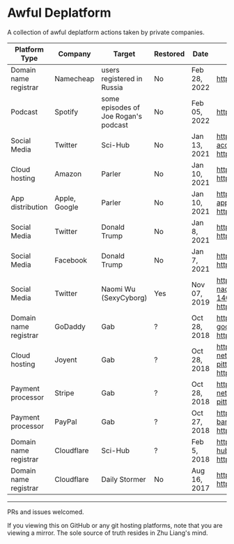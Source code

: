 # Awful Deplatform

A collection of awful deplatform actions taken by private companies.

| Platform Type | Company | Target | Restored | Date | Links |
| --- | --- | --- | --- | --- | --- |
| Domain name registrar | Namecheap | users registered in Russia | No | Feb 28, 2022 | https://news.ycombinator.com/item?id=30504812 |
| Podcast | Spotify | some episodes of Joe Rogan's podcast | No | Feb 05, 2022 | https://news.ycombinator.com/item?id=30216740 |
| Social Media | Twitter | Sci-Hub | No | Jan 13, 2021 | https://www.science.org/content/article/twitter-shuts-down-account-sci-hub-pirated-papers-website <br /> https://news.ycombinator.com/item?id=25779367 |
| Cloud hosting | Amazon | Parler | No | Jan 10, 2021 | https://www.bbc.com/news/technology-55615214 <br /> https://news.ycombinator.com/item?id=25726453 |
| App distribution | Apple, Google | Parler | No | Jan 10, 2021 | https://edition.cnn.com/2021/01/09/tech/parler-suspended-apple-app-store/index.html <br /> https://news.ycombinator.com/item?id=25706993 |
| Social Media | Twitter | Donald Trump | No | Jan 8, 2021 | https://blog.twitter.com/en_us/topics/company/2020/suspension <br /> https://news.ycombinator.com/item?id=25691912 |
| Social Media | Facebook | Donald Trump | No | Jan 7, 2021 | https://www.facebook.com/4/posts/10112681480907401/ <br /> https://news.ycombinator.com/item?id=25672461 |
| Social Media | Twitter | Naomi Wu (SexyCyborg)| Yes | Nov 07, 2019 | https://medium.com/@therealsexycyborg/shenzhen-tech-girl-naomi-wu-part-3-defunding-deplatforming-and-detention-140fed4b9554 <br /> https://news.ycombinator.com/item?id=21479341 |
| Domain name registrar | GoDaddy | Gab | ? | Oct 28, 2018 | https://www.theverge.com/2018/10/28/18036520/gab-down-godaddy-domain-blocked <br /> https://news.ycombinator.com/item?id=18324415 |
| Cloud hosting | Joyent | Gab | ? | Oct 28, 2018 | https://www.theverge.com/2018/10/28/18034126/gab-social-network-stripe-joyent-deplatforming-hate-speech-pittsburgh-shooting <br /> https://news.ycombinator.com/item?id=18318788 |
| Payment processor | Stripe | Gab | ? | Oct 28, 2018 | https://www.theverge.com/2018/10/28/18034126/gab-social-network-stripe-joyent-deplatforming-hate-speech-pittsburgh-shooting |
| Payment processor | PayPal | Gab | ? | Oct 27, 2018 | https://www.theverge.com/2018/10/27/18032930/paypal-banned-gab-following-pittsburgh-shooting <br /> https://news.ycombinator.com/item?id=18317564 |
| Domain name registrar | Cloudflare | Sci-Hub | ? | Feb 5, 2018 | https://torrentfreak.com/cloudflare-terminates-service-to-sci-hub-domain-names-180205/ <br /> https://news.ycombinator.com/item?id=16310230 |
| Domain name registrar | Cloudflare | Daily Stormer | No | Aug 16, 2017 | https://blog.cloudflare.com/why-we-terminated-daily-stormer/ <br /> https://news.ycombinator.com/item?id=15031922 |

---

PRs and issues welcomed.

If you viewing this on GitHub or any git hosting platforms, note that you are viewing a mirror. The sole source of truth resides in Zhu Liang's mind.